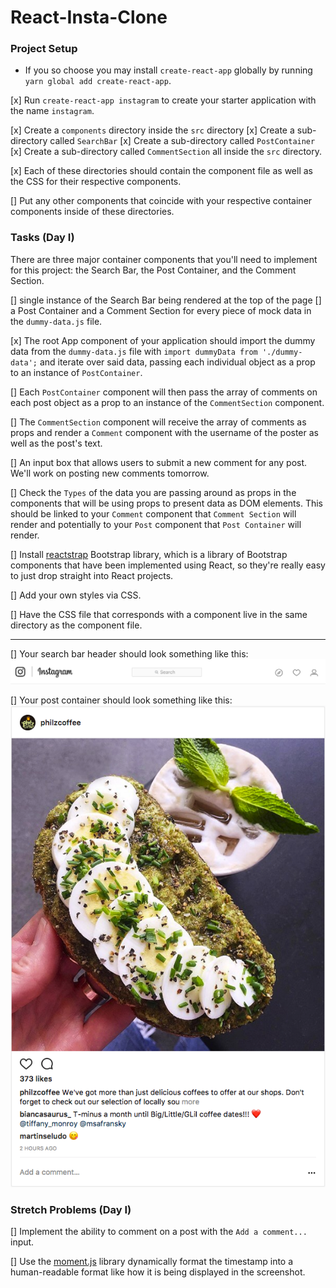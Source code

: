 # React-Insta-Clone

### Project Setup

- If you so choose you may install `create-react-app` globally by running `yarn global add create-react-app`.

[x] Run `create-react-app instagram` to create your starter application with the name `instagram`.
  
[x] Create a `components` directory inside the `src` directory
[x] Create a sub-directory called `SearchBar`
[x] Create a sub-directory called `PostContainer`
[x] Create a sub-directory called `CommentSection`
all inside the `src` directory. 

[x] Each of these directories should contain the component file as well as the CSS for their respective components. 

[] Put any other components that coincide with your respective container components inside of these directories.

### Tasks (Day I)

 There are three major container components that you'll need to implement for this project: the Search Bar, the Post Container, and the Comment Section.

[] single instance of the Search Bar being rendered at the top of the page
[] a Post Container and a Comment Section for every piece of mock data in the `dummy-data.js` file.

[x] The root App component of your application should import the dummy data from the `dummy-data.js` file with `import dummyData from './dummy-data';` and iterate over said data, passing each individual object as a prop to an instance of `PostContainer`.

[] Each `PostContainer` component will then pass the array of comments on each post object as a prop to an instance of the `CommentSection` component.

[] The `CommentSection` component will receive the array of comments as props and render a `Comment` component with the username of the poster as well as the post's text. 

[] An input box that allows users to submit a new comment for any post. We'll work on posting new comments tomorrow.

[] Check the `Types` of the data you are passing around as props in the components that will be using props to present data as DOM elements. This should be linked to your `Comment` component that `Comment Section` will render and potentially to your `Post` component that `Post Container` will render.

[] Install [reactstrap](https://reactstrap.github.io/) Bootstrap library, which is a library of Bootstrap components that have been implemented using React, so they're really easy to just drop straight into React projects.

[] Add your own styles via CSS. 

[] Have the CSS file that corresponds with a component live in the same directory as the component file.

---

[] Your search bar header should look something like this:
![search bar](/assets/ig_search_bar.png)

[] Your post container should look something like this:
![insta post](/assets/ig_post.png)

### Stretch Problems (Day I)

[] Implement the ability to comment on a post with the `Add a comment...` input.

[] Use the [moment.js](https://momentjs.com/) library dynamically format the timestamp into a human-readable format like how it is being displayed in the screenshot.
